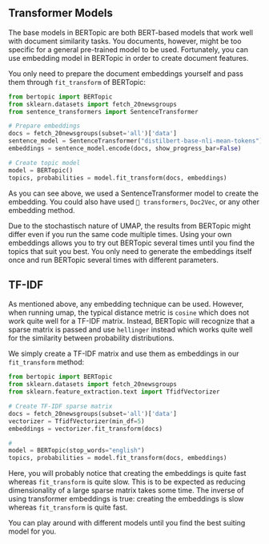 ## **Transformer Models**
The base models in BERTopic are both BERT-based models that work well with document similarity tasks. You documents, 
however, might be too specific for a general pre-trained model to be used. Fortunately, you can use embedding 
model in BERTopic in order to create document features.   

You only need to prepare the document embeddings yourself and pass them through `fit_transform` of BERTopic:
```python
from bertopic import BERTopic
from sklearn.datasets import fetch_20newsgroups
from sentence_transformers import SentenceTransformer

# Prepare embeddings
docs = fetch_20newsgroups(subset='all')['data']
sentence_model = SentenceTransformer("distilbert-base-nli-mean-tokens")
embeddings = sentence_model.encode(docs, show_progress_bar=False)

# Create topic model
model = BERTopic()
topics, probabilities = model.fit_transform(docs, embeddings)
```

As you can see above, we used a SentenceTransformer model to create the embedding. You could also have used 
`🤗 transformers`, `Doc2Vec`, or any other embedding method. 

Due to the stochastisch nature of UMAP, the results from BERTopic might differ even if you run the same code
multiple times. Using your own embeddings allows you to try out BERTopic several times until you find the 
topics that suit you best. You only need to generate the embeddings itself once and run BERTopic several times
with different parameters. 


## **TF-IDF**
As mentioned above, any embedding technique can be used. However, when running umap, the typical distance metric is 
`cosine` which does not work quite well for a TF-IDF matrix. Instead, BERTopic will recognize that a sparse matrix 
is passed and use `hellinger` instead which works quite well for the similarity between probability distributions. 

We simply create a TF-IDF matrix and use them as embeddings in our `fit_transform` method:

```python
from bertopic import BERTopic
from sklearn.datasets import fetch_20newsgroups
from sklearn.feature_extraction.text import TfidfVectorizer

# Create TF-IDF sparse matrix
docs = fetch_20newsgroups(subset='all')['data']
vectorizer = TfidfVectorizer(min_df=5)
embeddings = vectorizer.fit_transform(docs)

# 
model = BERTopic(stop_words="english")
topics, probabilities = model.fit_transform(docs, embeddings)
```

Here, you will probably notice that creating the embeddings is quite fast whereas `fit_transform` is quite slow. 
This is to be expected as reducing dimensionality of a large sparse matrix takes some time. The inverse of using 
transformer embeddings is true: creating the embeddings is slow whereas `fit_transform` is quite fast. 

You can play around with different models until you find the best suiting model for you.   
